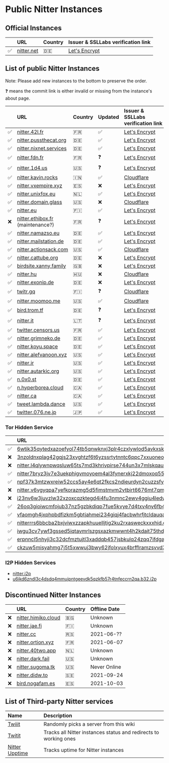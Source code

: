 # Public Nitter Instances

## Official Instances

|         | URL                               | Country | Issuer & SSLLabs verification&nbsp;link                                    |
| :------ | :-------------------------------- | :------ | :------------------------------------------------------------------------- |
| &#9989; | [nitter.net](https://nitter.net/) | 🇩🇪      | [Let's Encrypt](https://www.ssllabs.com/ssltest/analyze.html?d=nitter.net) |

## List of public Nitter Instances

Note: Please add new instances to the bottom to preserve the order.

<!--
- nitter.snopyta.org admin ask us to "hide it from the top, otherwise it might get as popular as invidious"
-->

❓ means the commit link is either invalid or missing from the instance's about page.

|     | URL                                                           | Country    | Updated | Issuer & SSLLabs verification&nbsp;link                                                |
| :-- | :------------------------------------------------------------ | :--------- | :------ | :------------------------------------------------------------------------------------- |
| ✅  | [nitter.42l.fr](https://nitter.42l.fr/)                       | 🇫🇷       | ✅      | [Let's Encrypt](https://www.ssllabs.com/ssltest/analyze.html?d=nitter.42l.fr)          |
| ✅  | [nitter.pussthecat.org](https://nitter.pussthecat.org)        | 🇩🇪       | ✅      | [Let's Encrypt](https://www.ssllabs.com/ssltest/analyze.html?d=nitter.pussthecat.org)  |
| ✅  | [nitter.nixnet.services](https://nitter.nixnet.services/)     | 🇩🇪       | ✅      | [Let's Encrypt](https://www.ssllabs.com/ssltest/analyze.html?d=nitter.nixnet.services) |
| ✅  | [nitter.fdn.fr](https://nitter.fdn.fr/)                       | 🇫🇷       | ❓      | [Let's Encrypt](https://www.ssllabs.com/ssltest/analyze.html?d=nitter.fdn.fr)          |
| ✅  | [nitter.1d4.us](https://nitter.1d4.us/)                       | 🇺🇸       | ❓      | [Let's Encrypt](https://www.ssllabs.com/ssltest/analyze.html?d=nitter.1d4.us)          |
| ✅  | [nitter.kavin.rocks](https://nitter.kavin.rocks)              | 🇮🇳       | ✅      | [Cloudflare](https://www.ssllabs.com/ssltest/analyze.html?d=nitter.kavin.rocks)        |
| ✅ | [nitter.vxempire.xyz](https://nitter.vxempire.xyz)            | 🇪🇸        | ❌      | [Let's Encrypt](https://www.ssllabs.com/ssltest/analyze.html?d=nitter.vxempire.xyz) |
| ✅  | [nitter.unixfox.eu](https://nitter.unixfox.eu)                | 🇳🇱       | ✅      | [Let's Encrypt](https://www.ssllabs.com/ssltest/analyze.html?d=nitter.unixfox.eu)      |
| ✅  | [nitter.domain.glass](https://nitter.domain.glass)            | 🇺🇸       | ❌      | [Cloudflare](https://www.ssllabs.com/ssltest/analyze.html?d=nitter.domain.glass)       |
| ✅  | [nitter.eu](https://nitter.eu)                                | 🇫🇮       | ✅      | [Let's Encrypt](https://www.ssllabs.com/ssltest/analyze.html?d=nitter.eu)              |
| ❌  | [nitter.ethibox.fr](https://nitter.ethibox.fr) (maintenance?) | 🇫🇷       | ❓      | [Let's Encrypt](https://www.ssllabs.com/ssltest/analyze.html?d=nitter.ethibox.fr)      |
| ✅  | [nitter.namazso.eu](https://nitter.namazso.eu)                | 🇩🇪       | ✅      | [Let's Encrypt](https://www.ssllabs.com/ssltest/analyze.html?d=nitter.namazso.eu)      |
| ✅  | [nitter.mailstation.de](https://nitter.mailstation.de)        | 🇩🇪       | ✅      | [Let's Encrypt](https://www.ssllabs.com/ssltest/analyze.html?d=nitter.mailstation.de)  |
| ✅  | [nitter.actionsack.com](https://nitter.actionsack.com)        | 🇺🇸       | ✅      | [Cloudflare](https://www.ssllabs.com/ssltest/analyze.html?d=nitter.actionsack.com)     |
| ✅  | [nitter.cattube.org](https://nitter.cattube.org/)             | 🇩🇪       | ❌      | [Let's Encrypt](https://www.ssllabs.com/ssltest/analyze.html?d=nitter.cattube.org)     |
| ✅  | [birdsite.xanny.family](https://birdsite.xanny.family)        | 🇬🇧       | ❌      | [Let's Encrypt](https://www.ssllabs.com/ssltest/analyze.html?d=birdsite.xanny.family)  |
| ✅  | [nitter.hu](https://nitter.hu)                                | 🇭🇺       | ❌      | [Cloudflare](https://www.ssllabs.com/ssltest/analyze.html?d=nitter.hu)                 |
| ✅  | [nitter.exonip.de](https://nitter.exonip.de/)                 | 🇩🇪       | ❌      | [Let's Encrypt](https://www.ssllabs.com/ssltest/analyze.html?d=nitter.exonip.de)       |
| ✅  | [twitr.gq](https://twitr.gq/)                                 | 🇫🇮       | ❓      | [Cloudflare](https://www.ssllabs.com/ssltest/analyze.html?d=twitr.gq)                  |
| ✅  | [nitter.moomoo.me](https://nitter.moomoo.me)                  | 🇺🇸       | ✅      | [Cloudflare](https://www.ssllabs.com/ssltest/analyze.html?d=nitter.moomoo.me)          |
| ✅  | [bird.trom.tf](https://bird.trom.tf/)                         | 🇩🇪       | ❓      | [Let's Encrypt](https://www.ssllabs.com/ssltest/analyze.html?d=bird.trom.tf)           |
| ✅  | [nitter.it](https://nitter.it)                        | 🇱🇹        | ❓              | [Let's Encrypt](https://www.ssllabs.com/ssltest/analyze.html?d=nitter.it)          |
| ✅  | [twitter.censors.us](https://twitter.censors.us)              | 🇫🇷       | ✅      | [Let's Encrypt](https://www.ssllabs.com/ssltest/analyze.html?d=twitter.censors.us)     |
| ✅  | [nitter.grimneko.de](https://nitter.grimneko.de)              | 🇩🇪       | ✅      | [Let's Encrypt](https://www.ssllabs.com/ssltest/analyze.html?d=nitter.grimneko.de)     |
| ✅  | [nitter.koyu.space](https://nitter.koyu.space/)               | 🇩🇪       | ✅      | [Let's Encrypt](https://www.ssllabs.com/ssltest/analyze.html?d=nitter.koyu.space)      |
| ✅  | [nitter.alefvanoon.xyz](https://nitter.alefvanoon.xyz/)       | 🇺🇸       | ✅      | [Let's Encrypt](https://www.ssllabs.com/ssltest/analyze.html?d=nitter.alefvanoon.xyz)  |
| ✅  | [nitter.ir](https://nitter.ir/)                               | 🇺🇸       | ✅      | [Let's Encrypt](https://www.ssllabs.com/ssltest/analyze.html?d=nitter.ir)              |
| ✅  | [nitter.autarkic.org](https://nitter.autarkic.org/)           | 🇺🇸       | ✅      | [Let's Encrypt](https://www.ssllabs.com/ssltest/analyze.html?d=nitter.autarkic.org)    |
| ✅  | [n.0x0.st](https://n.0x0.st/)                                 | 🇩🇪       | ✅      | [Let's Encrypt](https://www.ssllabs.com/ssltest/analyze.html?d=n.0x0.st)               |
| ✅  | [n.hyperborea.cloud](https://n.hyperborea.cloud/)             | 🇨🇦       | ✅      | [Let's Encrypt](https://www.ssllabs.com/ssltest/analyze.html?d=n.hyperborea.cloud)     |
| ✅  | [nitter.ca](https://nitter.ca/)             | 🇨🇦       | ✅      | [Let's Encrypt](https://www.ssllabs.com/ssltest/analyze.html?d=nitter.ca)     |
| ✅  | [tweet.lambda.dance](https://tweet.lambda.dance)  | 🇺🇸  |  ✅   | [Let's Encrypt](https://www.ssllabs.com/ssltest/analyze.html?d=tweet.lambda.dance)     |
| ✅  | [twitter.076.ne.jp](https://twitter.076.ne.jp)  | 🇯🇵  |  ✅   | [Let's Encrypt](https://www.ssllabs.com/ssltest/analyze.html?d=twitter.076.ne.jp)     |
### Tor Hidden Service

|     | URL                                                                                                                                                    |
| :-- | :----------------------------------------------------------------------------------------------------------------------------------------------------- |
| ✅  | [6wtik35qytedxazoefyol74tb5qnwknxj3plr4czxlywlod5avkxskyd.onion](http://6wtik35qytedxazoefyol74tb5qnwknxj3plr4czxlywlod5avkxskyd.onion/)               |
| ❌  | [3nzoldnxplag42gqjs23xvghtzf6t6yzssrtytnntc6ppc7xxuoneoad.onion](http://3nzoldnxplag42gqjs23xvghtzf6t6yzssrtytnntc6ppc7xxuoneoad.onion/)               |
| ❌  | [nitter.l4qlywnpwqsluw65ts7md3khrivpirse744un3x7mlskqauz5pyuzgqd.onion](http://nitter.l4qlywnpwqsluw65ts7md3khrivpirse744un3x7mlskqauz5pyuzgqd.onion/) |
| ✅  | [nitter7bryz3jv7e3uekphigvmoyoem4al3fynerxkj22dmoxoq553qd.onion](http://nitter7bryz3jv7e3uekphigvmoyoem4al3fynerxkj22dmoxoq553qd.onion/)               |
| ✅  | [npf37k3mtzwxreiw52ccs5ay4e6qt2fkcs2ndieurdyn2cuzzsfyfvid.onion](http://npf37k3mtzwxreiw52ccs5ay4e6qt2fkcs2ndieurdyn2cuzzsfyfvid.onion/)               |
| ❌  | [nitter.v6vgyqpa7yefkorazmg5d5fimstmvm2vtbirt6676mt7qmllrcnwycqd.onion](http://nitter.v6vgyqpa7yefkorazmg5d5fimstmvm2vtbirt6676mt7qmllrcnwycqd.onion/) |
| ❌  | [i23nv6w3juvzlw32xzoxcqzktegd4i4fu3nmnc2ewv4ggiu4ledwklad.onion](http://i23nv6w3juvzlw32xzoxcqzktegd4i4fu3nmnc2ewv4ggiu4ledwklad.onion/)               |
| ✅  | [26oq3gioiwcmfojub37nz5gzbkdiqp7fue5kvye7d4txv4ny6fb4wwid.onion](http://26oq3gioiwcmfojub37nz5gzbkdiqp7fue5kvye7d4txv4ny6fb4wwid.onion/)               |
| ✅  | [vfaomgh4jxphpbdfizkm5gbtjahmei234giqj4facbwhrfjtcldauqad.onion](http://vfaomgh4jxphpbdfizkm5gbtjahmei234giqj4facbwhrfjtcldauqad.onion/)               |
| ✅  | [nitterrrs6bbcba2bxjviwxzzapkhuuelljtig2ku2rxasweckxxxhid.onion](http://nitterrrs6bbcba2bxjviwxzzapkhuuelljtig2ku2rxasweckxxxhid.onion/)               |
| ✅  | [iwgu3cv7ywf3gssed5iqtavmrlszgsxazkmwwnt4h2kdait75thdyrqd.onion](http://iwgu3cv7ywf3gssed5iqtavmrlszgsxazkmwwnt4h2kdait75thdyrqd.onion/)               |
| ✅  | [erpnncl5nhyji3c32dcfmztujtl3xaddqb457jsbkulq24zqq7ifdgad.onion](http://erpnncl5nhyji3c32dcfmztujtl3xaddqb457jsbkulq24zqq7ifdgad.onion/)               |
| ✅  | [ckzuw5misyahmg7j5t5xwwuj3bwy62jfolxyux4brfflramzsvvd3syd.onion](http://ckzuw5misyahmg7j5t5xwwuj3bwy62jfolxyux4brfflramzsvvd3syd.onion/)               |

### I2P Hidden Services

-   [nitter.i2p](http://axd6uavsstsrvstva4mzlzh4ct76rc6zdug3nxdgeitrzczhzf4q.b32.i2p/)
-   [u6ikd6zndl3c4dsdq4mmujpntgeevdk5qzkfb57r4tnfeccrn2qa.b32.i2p](http://u6ikd6zndl3c4dsdq4mmujpntgeevdk5qzkfb57r4tnfeccrn2qa.b32.i2p/)

## Discontinued Nitter Instances

|    | URL                                                    | Country | Offline Date |
| :- | :----------------------------------------------------- | :------ | :----------- |
| ❌ | [nitter.himiko.cloud](https://nitter.himiko.cloud)     | 🇧🇬      | Unknown      |
| ❌ | [nitter.jae.fi](https://nitter.jae.fi)                 | 🇫🇮      | Unknown      |
| ❌ | [nitter.cc](https://nitter.cc)                         | 🇷🇸      | 2021-06-??   |
| ❌ | [nitter.ortion.xyz](https://nitter.ortion.xyz)         | 🇫🇷      | 2021-06-07   |
| ❌ | [nitter.40two.app](https://nitter.40two.app)           | 🇳🇱      | Unknown      |
| ❌ | [nitter.dark.fail](https://nitter.dark.fail)           | 🇺🇸      | Unknown      |
| ❌ | [nitter.sugoma.tk](https://nitter.sugoma.tk)           | 🇺🇸      | Never Online |
| ❌ | [nitter.didw.to](https://nitter.didw.to)               | 🇸🇪      | 2021-09-24   |
| ❌ | [bird.nogafam.es](https://bird.nogafam.es)             | 🇪🇸      | 2021-10-03   |


## List of Third-party Nitter services

| Name                                                          | Description                                                      |
| :------------------------------------------------------------ | :--------------------------------------------------------------- |
| [Twiiit](https://twiiit.com)                                  | Randomly picks a server from this wiki                           |
| [Twitit](https://twitit.gq)                                   | Tracks all Nitter instances status and redirects to working ones |
| [Nitter Upptime](https://xnaas.github.io/nitter-instances/)   | Tracks uptime for Nitter instances  |

